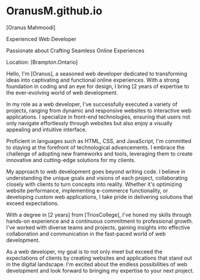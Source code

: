# OranusM.github.io

[Oranus Mahmoodi]

Experienced Web Developer

Passionate about Crafting Seamless Online Experiences

Location: [Brampton.Ontario]

Hello, I'm [Oranus], a seasoned web developer dedicated to transforming ideas into captivating and functional online experiences. With a strong foundation in coding and an eye for design, I bring [2 years of expertise to the ever-evolving world of web development.

In my role as a web developer, I've successfully executed a variety of projects, ranging from dynamic and responsive websites to interactive web applications. I specialize in front-end technologies, ensuring that users not only navigate effortlessly through websites but also enjoy a visually appealing and intuitive interface.

Proficient in languages such as HTML, CSS, and JavaScript, I'm committed to staying at the forefront of technological advancements. I embrace the challenge of adopting new frameworks and tools, leveraging them to create innovative and cutting-edge solutions for my clients.

My approach to web development goes beyond writing code. I believe in understanding the unique goals and visions of each project, collaborating closely with clients to turn concepts into reality. Whether it's optimizing website performance, implementing e-commerce functionality, or developing custom web applications, I take pride in delivering solutions that exceed expectations.

With a degree in [2 years] from [TriosCollege], I've honed my skills through hands-on experience and a continuous commitment to professional growth. I've worked with diverse teams and projects, gaining insights into effective collaboration and communication in the fast-paced world of web development.


As a web developer, my goal is to not only meet but exceed the expectations of clients by creating websites and applications that stand out in the digital landscape. I'm excited about the endless possibilities of web development and look forward to bringing my expertise to your next project.


